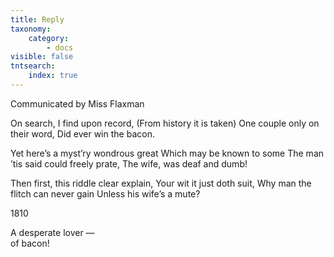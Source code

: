 ```yaml
---
title: Reply
taxonomy:
    category:
        - docs
visible: false
tntsearch:
    index: true
---
```


<div class="author">Communicated by Miss Flaxman</div>

On search, I find upon record,
(From history it is taken)
One couple only on their word,
Did ever win the bacon.

Yet here’s a myst’ry wondrous great
Which may be known to some
The man ’tis said could freely prate,
The wife, was deaf and dumb!

Then first, this riddle clear explain,
Your wit it just doth suit,
Why man the flitch can never gain
Unless his wife’s a mute?

1810

A desperate lover —   
of bacon!